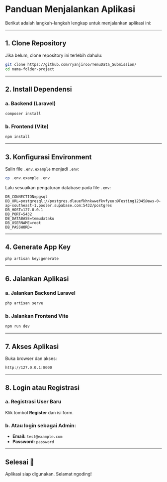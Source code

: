 # Panduan Menjalankan Aplikasi

Berikut adalah langkah-langkah lengkap untuk menjalankan aplikasi ini:

---

## 1. Clone Repository

Jika belum, clone repository ini terlebih dahulu:

```bash
git clone https://github.com/ryanjiroo/TemuData_Submission/
cd nama-folder-project
```

---

## 2. Install Dependensi

### a. Backend (Laravel)

```bash
composer install
```

### b. Frontend (Vite)

```bash
npm install
```

---

## 3. Konfigurasi Environment

Salin file `.env.example` menjadi `.env`:

```bash
cp .env.example .env
```

Lalu sesuaikan pengaturan database pada file `.env`:

```
DB_CONNECTION=pgsql
DB_URL=postgresql://postgres.dlauefkhnkwwefkvfyeu:@Testing12345@aws-0-ap-southeast-1.pooler.supabase.com:5432/postgres
DB_HOST=127.0.0.1
DB_PORT=5432
DB_DATABASE=temudataku
DB_USERNAME=root
DB_PASSWORD=

```

---

## 4. Generate App Key

```bash
php artisan key:generate
```

---

## 6. Jalankan Aplikasi

### a. Jalankan Backend Laravel

```bash
php artisan serve
```

### b. Jalankan Frontend Vite

```bash
npm run dev
```

---

## 7. Akses Aplikasi

Buka browser dan akses:

```
http://127.0.0.1:8000
```

---

## 8. Login atau Registrasi

### a. Registrasi User Baru

Klik tombol **Register** dan isi form.

### b. Atau login sebagai Admin:

- **Email:** `test@example.com`  
- **Password:** `password`

---

## Selesai 🎉

Aplikasi siap digunakan. Selamat ngoding!
